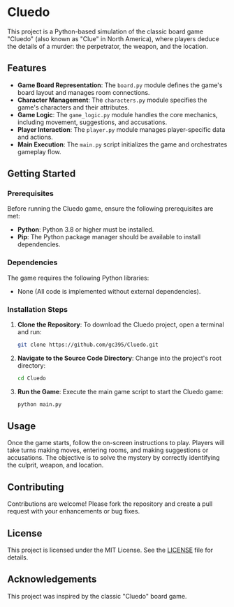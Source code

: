 
# Cluedo

This project is a Python-based simulation of the classic board game "Cluedo" (also known as "Clue" in North America), where players deduce the details of a murder: the perpetrator, the weapon, and the location.

## Features

- **Game Board Representation**: The `board.py` module defines the game's board layout and manages room connections.
- **Character Management**: The `characters.py` module specifies the game's characters and their attributes.
- **Game Logic**: The `game_logic.py` module handles the core mechanics, including movement, suggestions, and accusations.
- **Player Interaction**: The `player.py` module manages player-specific data and actions.
- **Main Execution**: The `main.py` script initializes the game and orchestrates gameplay flow.

## Getting Started

### Prerequisites

Before running the Cluedo game, ensure the following prerequisites are met:
- **Python**: Python 3.8 or higher must be installed.
- **Pip**: The Python package manager should be available to install dependencies.

### Dependencies

The game requires the following Python libraries:
- None (All code is implemented without external dependencies).

### Installation Steps

1. **Clone the Repository**:
   To download the Cluedo project, open a terminal and run:
   ```bash
   git clone https://github.com/gc395/Cluedo.git
   ```

2. **Navigate to the Source Code Directory**:
   Change into the project's root directory:
   ```bash
   cd Cluedo
   ```

3. **Run the Game**:
   Execute the main game script to start the Cluedo game:
   ```bash
   python main.py
   ```

## Usage

Once the game starts, follow the on-screen instructions to play. Players will take turns making moves, entering rooms, and making suggestions or accusations. The objective is to solve the mystery by correctly identifying the culprit, weapon, and location.

## Contributing

Contributions are welcome! Please fork the repository and create a pull request with your enhancements or bug fixes.

## License

This project is licensed under the MIT License. See the [LICENSE](LICENSE) file for details.

## Acknowledgements

This project was inspired by the classic "Cluedo" board game.
